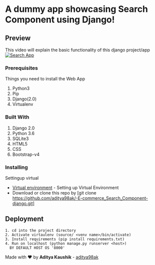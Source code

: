 # A dummy app showcasing Search Component using Django!

## Preview
This video will explain the basic functionality of this django project/app
[![Search App](https://img.youtube.com/vi/0Y9nJ7ZfjDk/0.jpg)](https://youtu.be/0Y9nJ7ZfjDk)


### Prerequisites

Things you need to install the Web App

1. Python3
2. Pip
3. Django(2.0)
4. Virtualenv

### Built With

1. Django 2.0
2. Python 3.6
3. SQLite3
4. HTML5
5. CSS
6. Bootstrap-v4

### Installing

Settingup virtual
* [Virtual environment](http://docs.python-guide.org/en/latest/dev/virtualenvs/) - Setting up Virtual Environment
* Download or clone this repo by [git clone https://github.com/aditya98ak/-E-commerce_Search_Component-django.git]



## Deployment
```
1. cd into the project directory 
2. Activate virtaulenv (source/ <venv name>/bin/activate)
3. Install requirements (pip install requirements.txt)
4. Run on localhost (python manage.py runserver <host>)
  BY DEFAULT HOST OS '8000'
```



Made with :heart: by 
**Aditya Kaushik**  - [aditya98ak](https://github.com/aditya98ak)

